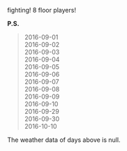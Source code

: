 fighting! 8 floor players!

**P.S.**

>2016-09-01  
2016-09-02  
2016-09-03   
2016-09-04  
2016-09-05  
2016-09-06  
2016-09-07  
2016-09-08  
2016-09-09  
2016-09-10  
2016-09-29  
2016-09-30  
2016-10-10

The weather data of days above is null.
